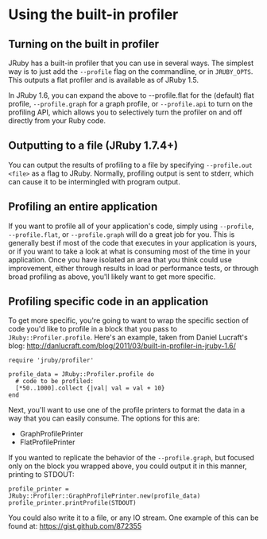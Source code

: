 Using the built-in profiler
===========================

Turning on the built in profiler
--------------------------------

JRuby has a built-in profiler that you can use in several ways.  The simplest way is to just add the `--profile` flag on the commandline, or in `JRUBY_OPTS`.  This outputs a flat profiler and is available as of JRuby 1.5.

In JRuby 1.6, you can expand the above to --profile.flat for the (default) flat profile, `--profile.graph` for a graph profile, or `--profile.api` to turn on the profiling API, which allows you to selectively turn the profiler on and off directly from your Ruby code.

Outputting to a file (JRuby 1.7.4+)
-----------------------------------

You can output the results of profiling to a file by specifying ```--profile.out <file>``` as a flag to JRuby. Normally, profiling output is sent to stderr, which can cause it to be intermingled with program output.

Profiling an entire application
-------------------------------

If you want to profile all of your application's code, simply using `--profile`, `--profile.flat`, or `--profile.graph` will do a great job for you.  This is generally best if most of the code that executes in your application is yours, or if you want to take a look at what is consuming most of the time in your application.  Once you have isolated an area that you think could use improvement, either through results in load or performance tests, or through broad profiling as above, you'll likely want to get more specific.


Profiling specific code in an application
-----------------------------------------

To get more specific, you're going to want to wrap the specific section of code you'd like to profile in a block that you pass to `JRuby::Profiler.profile`.  Here's an example, taken from Daniel Lucraft's blog: http://danlucraft.com/blog/2011/03/built-in-profiler-in-jruby-1.6/

    require 'jruby/profiler'
    
    profile_data = JRuby::Profiler.profile do
      # code to be profiled:
      [*50..1000].collect {|val| val = val + 10}
    end

Next, you'll want to use one of the profile printers to format the data in a way that you can easily consume.  The options for this are:

* GraphProfilePrinter
* FlatProfilePrinter

If you wanted to replicate the behavior of the `--profile.graph`, but focused only on the block you wrapped above, you could output it in this manner, printing to STDOUT:

    profile_printer = JRuby::Profiler::GraphProfilePrinter.new(profile_data)
    profile_printer.printProfile(STDOUT)

You could also write it to a file, or any IO stream.  One example of this can be found at: https://gist.github.com/872355
